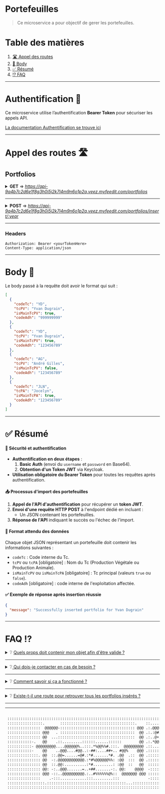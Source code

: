 # Portefeuilles

> Ce microservice a pour objectif de gerer les portefeuilles.

# Table des matières

1. [🛣️ Appel des routes](#appel-route)
2. [📖 Body](#body)
3. [✅ Résumé](#resume)
4. [⁉️ FAQ](#faq)

---

# Authentification 🪪

Ce microservice utilise l’authentification **Bearer Token** pour sécuriser les appels API.

[La documentation Authentification se trouve ici](authentification.md)

---

# <a id="appel-route"></a> Appel des routes 🛣️

## Portfolios

<details>
     <summary> <b>GET</b> => <em><u>https://api-9a4b7c2d6e1f8g3h0i5j2k7l4m9n6o1p2q.veez.myfeedit.com/portfolios</u></em></summary>

- Params :
  - `year` ex : `https://api-9a4b..../portfolios/2025`

> 💡 Retrieve all portfolios.

</details>

---

<details>
     <summary> <b>POST</b> => <em><u>https://api-9a4b7c2d6e1f8g3h0i5j2k7l4m9n6o1p2q.veez.myfeedit.com/portfolios/insert/:year</u></em></summary>

- Params :

  - `year` ex : `https://api-9a4b..../portfolios/insert/2025`

- Query :
  - `?mode=insert-only` (only insert new datas).
  - `?mode=flush-tc` (delete already present datas from tc's portfolios before new data insertion).
  - `?mode=flush-all` (delete all datas (for a given year) before new data insertion).

> 💡 Insert a portfolio.

</details>

---

### Headers

```http
Authorization: Bearer <yourTokenHere>
Content-Type: application/json
```

---

# <a id="body"></a> Body 📖

Le body passé à la requête doit avoir le format qui suit :

```json
[
  {
    "codeTc": "YD",
    "tcPV": "Yvan Dugrain",
    "isMainTcPV": true,
    "codeAdh": "999999999"
  },
  {
    "codeTc": "YD",
    "tcPV": "Yvan Dugrain",
    "isMainTcPV": true,
    "codeAdh": "123456789"
  },
  {
    "codeTc": "AG",
    "tcPV": "André Gilles",
    "isMainTcPV": false,
    "codeAdh": "123456789"
  },
  {
    "codeTc": "JLN",
    "tcPA": "Jocelyn",
    "isMainTcPA": true,
    "codeAdh": "123456789"
  }
]
```

---

# ✅ <a id="resume"></a> Résumé

#### 🔐 Sécurité et authentification

- **Authentification en deux étapes** :
  1. **Basic Auth** (envoi du `username` et `password` en Base64).
  2. **Obtention d'un Token JWT** via Keycloak.
- **Utilisation obligatoire du Bearer Token** pour toutes les requêtes après authentification.

#### 📤 Processus d'import des portefeuilles

1. **Appel de l'API d'authentification** pour récupérer un **token JWT**.
2. **Envoi d'une requête HTTP POST** à l'endpoint dédié en incluant :
   - Un JSON contenant les portefeuilles.
3. **Réponse de l'API** indiquant le succès ou l'échec de l'import.

#### 📌 Format attendu des données

Chaque objet JSON représentant un portefeuille doit contenir les informations suivantes :

- `codeTc` : Code interne du Tc.
- `tcPV` ou `tcPA` [obligatoire] : Nom du Tc (Production Végétale ou Production Animale).
- `isMainTcPV` ou `isMainTcPA` [obligatoire] : Tc principal (valeurs `true` ou `false`).
- `codeAdh` [obligatoire] : code interne de l'exploitation affectée.

#### ✅ Exemple de réponse après insertion réussie

```json
{
  "message": "Successfully inserted portfolio for Yvan Dugrain"
}
```

---

# <a id="faq"></a> FAQ ⁉️

<details>
    <summary>❔ <u>Quels props doit contenir mon objet afin d'être valide ?</u></summary>
    
    Chaque objet doit contenir :
    
- `tcPV` ou `tcPA` : Nom du Tc.
- `isMainTcPV` ou `isMainTcPA` : Nom du Tc.
- `codeAdh` : code interne de l'exploitation affectée.
</details>

---

<details>
    <summary>❔<u> Qui dois-je contacter en cas de besoin ?</u></summary>
    
    L'équipe Feed'it se fera un plaisir de répondre a toutes vos questions !
</details>

---

<details>
<summary>❔ <u>Comment savoir si ça a fonctionné ?</u></summary>
    
    Une réponse sera fournie une fois l'insertion terminée.

```json
{
  "message": "Successfully inserted portfolio for Yvan Dugrain"
}
```

</details>

---

<details>
    <summary>❔ <u>Existe-t-il une route pour retrouver tous les portfolios insérés ?</u></summary>
    
    OUI ! La route =>
    GET https://api-9a4b7c2d6e1f8g3h0i5j2k7l4m9n6o1p2q.veez.myfeedit.com/portfolios/:year
</details>

---

---

```txt

 :::::::::::::::::::::::::::::::::::::::::::::::::::::::::::::::::::::::::::::::::::::::::::::::::::::::
 ::::::::::::::::.       ::::::::::::::::::::::::::::::::::.    ::.....:::::::::::::::::::::::::::::::::
 :::::::::::::::  @@@@@@-:::::::::::::::::::::::::::::::::: @@@ .:.@@@:::.    .:::::::::::::::::::::::::
 ::::::::::::::: @@@   . ::::::::::::::::::::::::::::::::::  @@ .:.:@#.:: %@@%.::    .::::::::::::::::::
 ::::::::::::::: @@  ...:::::::::::::::::::::::::::::::::::  @@ .:..@+.:-.-@@..::.@@@ ::::::::::::::::::
 :::::::::::-.   @@    .::.........::::::......::::::        @@ .:.*@@.::.    .   .@     .::::::::::::::
 :::::::::::- @@@@@@@@@....@@@@@@%..:::.*%@@%%#.:::.  @@@@@@@@@ .::....::.+@@..@@@@@@@@@@.::::::::::::::
 :::::::::::-    @@    ..@@@....#@@..:-##:....##+.. #@@%    @@@ .::::::::. %% .   :@     .::::::::::::::
 ::::::::::::::. @@  ::.@@=......=@#.:*#.......*#. .@@  .::  @@ .::::::::. %% .:. @@. ..::::::::::::::::
 ::::::::::::::: @@  -:.@@@@@@@@@@@@.:*#%@@@@@@%%: :@@  :::  @@ .::::::::. %% .:. @@: ::::::::::::::::::
 ::::::::::::::: @@  ::.@@:..........:*#.........: :@@  ::   @@  ::::::::. %% .:. @@. ::::::::::::::::::
 ::::::::::::::: @@: -:..@@@.......=..+##.......-:. @@:    @@@@  -:::::::. %% .:: @@:     ::::::::::::::
 ::::::::::::::: @@@ -::..@@@@@@@@@@.:..#%%%%%%@%::  @@@@@@@ @@@ ::::::::..@@=.:: #@@@@@@ ::::::::::::::
 :::::::::::::::    .-:::............:::.........:::             -::::::::    .::.        ::::::::::::::
 :::::::::::::::::.::::::::::::::::::::::::::::::::::::...::::::::::::::::::::::::::...:::::::::::::::::
 :::::::::::::::::::::::::::::::::::::::::::::::::::::::::::::::::::::::::::::::::::::::::::::::::::::::

```
